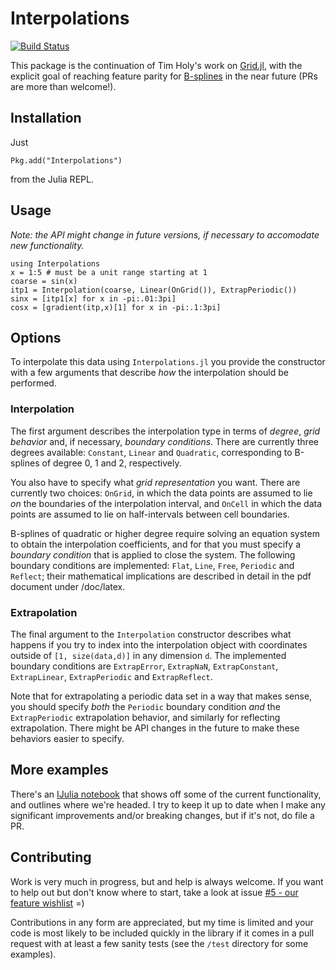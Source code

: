 # Interpolations

[![Build Status](https://travis-ci.org/tlycken/Interpolations.jl.svg?branch=master)](https://travis-ci.org/tlycken/Interpolations.jl)

This package is the continuation of Tim Holy's work on [Grid.jl](https://github.com/timholy/Grid.jl), with the explicit goal of reaching feature parity for [B-splines](https://en.wikipedia.org/wiki/B-spline) in the near future (PRs are more than welcome!).

## Installation

Just

```
Pkg.add("Interpolations")
```

from the Julia REPL.

## Usage

*Note: the API might change in future versions, if necessary to accomodate new functionality.*

```
using Interpolations
x = 1:5 # must be a unit range starting at 1
coarse = sin(x)
itp1 = Interpolation(coarse, Linear(OnGrid()), ExtrapPeriodic())
sinx = [itp1[x] for x in -pi:.01:3pi]
cosx = [gradient(itp,x)[1] for x in -pi:.1:3pi]
```

## Options

To interpolate this data using `Interpolations.jl` you provide the constructor with a few arguments that describe *how* the interpolation should be performed.

### Interpolation

The first argument describes the interpolation type in terms of *degree*, *grid behavior* and, if necessary, *boundary conditions*. There are currently three degrees available: `Constant`, `Linear` and `Quadratic`, corresponding to B-splines of degree 0, 1 and 2, respectively.

You also have to specify what *grid representation* you want. There are currently two choices: `OnGrid`, in which the data points are assumed to lie *on* the boundaries of the interpolation interval, and `OnCell` in which the data points are assumed to lie on half-intervals between cell boundaries.

B-splines of quadratic or higher degree require solving an equation system to obtain the interpolation coefficients, and for that you must specify a *boundary condition* that is applied to close the system. The following boundary conditions are implemented: `Flat`, `Line`, `Free`, `Periodic` and `Reflect`; their mathematical implications are described in detail in the pdf document under /doc/latex.

### Extrapolation

The final argument to the `Interpolation` constructor describes what happens if you try to index into the interpolation object with coordinates outside of `[1, size(data,d)]` in any dimension `d`. The implemented boundary conditions are `ExtrapError`, `ExtrapNaN`, `ExtrapConstant`, `ExtrapLinear`, `ExtrapPeriodic` and `ExtrapReflect`.

Note that for extrapolating a periodic data set in a way that makes sense, you should specify *both* the `Periodic` boundary condition *and* the `ExtrapPeriodic` extrapolation behavior, and similarly for reflecting extrapolation. There might be API changes in the future to make these behaviors easier to specify.

## More examples

There's an [IJulia notebook](http://nbviewer.ipython.org/github/tlycken/Interpolations.jl/blob/master/doc/Interpolations.jl.ipynb) that shows off some of the current functionality, and outlines where we're headed. I try to keep it up to date when I make any significant improvements and/or breaking changes, but if it's not, do file a PR.

## Contributing

Work is very much in progress, but and help is always welcome. If you want to help out but don't know where to start, take a look at issue [#5 - our feature wishlist](https://github.com/tlycken/Interpolations.jl/issues/5) =)

Contributions in any form are appreciated, but my time is limited and your code is most likely to be included quickly in the library if it comes in a pull request with at least a few sanity tests (see the `/test` directory for some examples).
